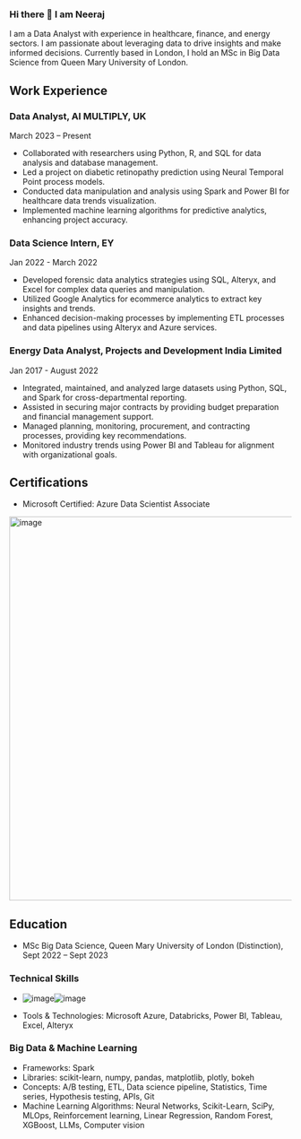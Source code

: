 ### Hi there 👋 I am Neeraj
I am a Data Analyst with experience in healthcare, finance, and energy sectors. I am passionate about leveraging data to drive insights and make informed decisions. Currently based in London, I hold an MSc in Big Data Science from Queen Mary University of London.
## Work Experience

### Data Analyst, AI MULTIPLY, UK
March 2023 – Present

- Collaborated with researchers using Python, R, and SQL for data analysis and database management.
- Led a project on diabetic retinopathy prediction using Neural Temporal Point process models.
- Conducted data manipulation and analysis using Spark and Power BI for healthcare data trends visualization.
- Implemented machine learning algorithms for predictive analytics, enhancing project accuracy.

### Data Science Intern, EY
Jan 2022 - March 2022

- Developed forensic data analytics strategies using SQL, Alteryx, and Excel for complex data queries and manipulation.
- Utilized Google Analytics for ecommerce analytics to extract key insights and trends.
- Enhanced decision-making processes by implementing ETL processes and data pipelines using Alteryx and Azure services.

### Energy Data Analyst, Projects and Development India Limited
Jan 2017 - August 2022

- Integrated, maintained, and analyzed large datasets using Python, SQL, and Spark for cross-departmental reporting.
- Assisted in securing major contracts by providing budget preparation and financial management support.
- Managed planning, monitoring, procurement, and contracting processes, providing key recommendations.
- Monitored industry trends using Power BI and Tableau for alignment with organizational goals.

## Certifications

- Microsoft Certified: Azure Data Scientist Associate
<img width="685" alt="image" src="https://github.com/GitWithNeeraj/GitWithNeeraj/assets/84373485/5de1a5c9-6e84-4784-b132-eb2a402778e8">

## Education

- MSc Big Data Science, Queen Mary University of London (Distinction), Sept 2022 – Sept 2023


### Technical Skills

- ![image](https://github.com/GitWithNeeraj/GitWithNeeraj/assets/84373485/a616b284-e401-40b3-9b6d-dbcaec633ed1)![image](https://github.com/GitWithNeeraj/GitWithNeeraj/assets/84373485/0c6e39af-65d9-4fa4-a961-50e0208a2dac)


- Tools & Technologies: Microsoft Azure, Databricks, Power BI, Tableau, Excel, Alteryx

### Big Data & Machine Learning

- Frameworks: Spark
- Libraries: scikit-learn, numpy, pandas, matplotlib, plotly, bokeh
- Concepts: A/B testing, ETL, Data science pipeline, Statistics, Time series, Hypothesis testing, APIs, Git
- Machine Learning Algorithms: Neural Networks, Scikit-Learn, SciPy, MLOps, Reinforcement learning, Linear Regression, Random Forest, XGBoost, LLMs, Computer vision

<!--
**GitWithNeeraj/GitWithNeeraj** is a ✨ _special_ ✨ repository because its `README.md` (this file) appears on your GitHub profile.

Here are some ideas to get you started:

- 🔭 I’m currently working on ...
- 🌱 I’m currently learning ...
- 👯 I’m looking to collaborate on ...
- 🤔 I’m looking for help with ...
- 💬 Ask me about ...
- 📫 How to reach me: ...
- 😄 Pronouns: ...
- ⚡ Fun fact: ...
-->
